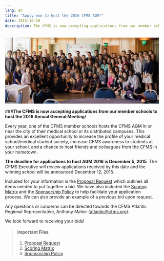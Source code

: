 ```yaml
---
lang: en
title: "Apply now to host the 2016 CFMS AGM!"
date: 2015-10-20
description: The CFMS is now accepting applications from our member schools to host the 2016 Annual General Meeting!
---
```


<img src="/images/hero-images/agm2015.jpg">

###**The CFMS is now accepting applications from our member schools to host the 2016 Annual General Meeting!**

Every year, one of the CFMS member schools hosts the CFMS AGM in or near the city of their medical school or its distributed campuses. This provides an excellent opportunity to increase the profile of your medical school/medical student society, increase CFMS awareness to students at your school, and a chance to host friends and colleagues from the CFMS in your hometown. 

**The deadline for applications to host AGM 2016 is December 5, 2015**. The CFMS Executive will review applications received by this date and the winning school will be announced December 12, 2015.

Included for your information is the <a href="/files/updates/CFMS_AGM_2016_-_Proposal_Request.pdf">Proposal Request</a> which outlines all items needed to put together a bid. We have also included the <a href="/files/updates/AGM_2016_Scoring_Matrix.pdf">Scoring Matrix</a> and the <a href="/files/updates/CFMS_Sponsorship_Policy.pdf">Sponsorship Policy</a> to help facilitate your application process. We can also provide an example of a previous bid upon request.

Any questions or concerns can be directed towards the CFMS Atlantic Regional Representative, Anthony Maher (<a href="mailto:atlantic@cfms.org">atlantic@cfms.org</a>). 

We look forward to receiving your bids!

> #### **Important Files**
> 1. <a href="/files/updates/CFMS_AGM_2016_-_Proposal_Request.pdf">Proposal Request</a>
> 2. <a href="/files/updates/AGM_2016_Scoring_Matrix.pdf">Scoring Matrix</a>
> 3. <a href="/files/updates/CFMS_Sponsorship_Policy.pdf">Sponsorship Policy</a>